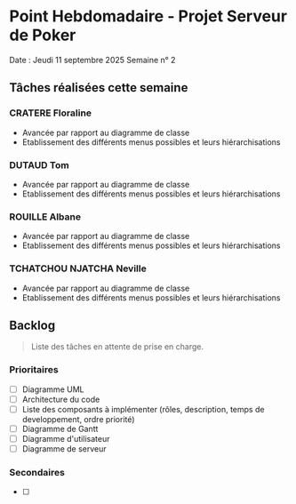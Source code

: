 # Point Hebdomadaire - Projet Serveur de Poker

Date : Jeudi 11 septembre 2025
Semaine n° 2

## Tâches réalisées cette semaine

### CRATERE Floraline

- Avancée par rapport au diagramme de classe
- Etablissement des différents menus possibles et leurs hiérarchisations

### DUTAUD Tom

- Avancée par rapport au diagramme de classe
- Etablissement des différents menus possibles et leurs hiérarchisations

### ROUILLE Albane

- Avancée par rapport au diagramme de classe
- Etablissement des différents menus possibles et leurs hiérarchisations

### TCHATCHOU NJATCHA Neville

- Avancée par rapport au diagramme de classe
- Etablissement des différents menus possibles et leurs hiérarchisations


## Backlog

> Liste des tâches en attente de prise en charge.

### Prioritaires

- [ ] Diagramme UML 
- [ ] Architecture du code
- [ ] Liste des composants à implémenter (rôles, description, temps de developpement, ordre priorité)
- [ ] Diagramme de Gantt
- [ ] Diagramme d'utilisateur
- [ ] Diagramme de serveur

### Secondaires

- [ ] 
